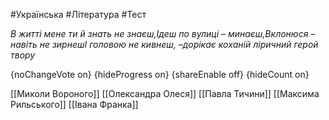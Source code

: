 #Українська #Література #Тест

*В житті мене ти й знать не знаєш,Ідеш по вулиці – минаєш,Вклонюся – навіть не зирнешІ головою не кивнеш, –дорікає коханій ліричний герой твору*

{noChangeVote on}
{hideProgress on}
{shareEnable off}
{hideCount on}

[[Миколи Вороного]]
[[Олександра Олеся]]
[[Павла Тичини]]
[[Максима Рильського]]
[[Івана Франка]]
